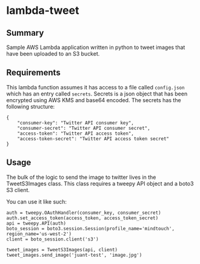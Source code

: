 lambda-tweet
============

Summary
-------

Sample AWS Lambda application written in python to tweet images that have been uploaded to an S3 bucket.
 
Requirements
------------
This lambda function assumes it has access to a file called `config.json` which has an entry called `secrets`.
Secrets is a json object that has been encrypted using AWS KMS and base64 encoded. The secrets has the 
following structure:
 
```
{
    "consumer-key": "Twitter API consumer key",
    "consumer-secret": "Twitter API consumer secret",
    "access-token": "Twitter API access token", 
    "access-token-secret": "Twitter API access token secret"
}
```
 
Usage
------
The bulk of the logic to send the image to twitter lives in the TweetS3Images class. This class requires a 
tweepy API object and a boto3 S3 client. 

You can use it like such:

```
auth = tweepy.OAuthHandler(consumer_key, consumer_secret)
auth.set_access_token(access_token, access_token_secret)
api = tweepy.API(auth)
boto_session = boto3.session.Session(profile_name='mindtouch', region_name='us-west-2')
client = boto_session.client('s3')

tweet_images = TweetS3Images(api, client)
tweet_images.send_image('juant-test', 'image.jpg')
```
